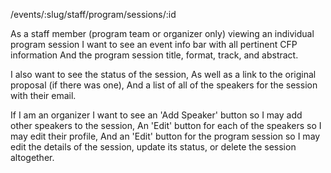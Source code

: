 /events/:slug/staff/program/sessions/:id

As a staff member (program team or organizer only) viewing an individual program session
I want to see an event info bar with all pertinent CFP information
And the program session title, format, track, and abstract.

I also want to see the status of the session,
As well as a link to the original proposal (if there was one),
And a list of all of the speakers for the session with their email.

If I am an organizer
I want to see an 'Add Speaker' button so I may add other speakers to the session,
An 'Edit' button for each of the speakers so I may edit their profile,
And an 'Edit' button for the program session so I may edit the details of the session,
update its status, or delete the session altogether. 
